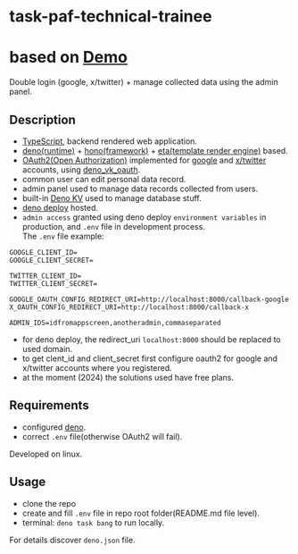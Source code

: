 # task-paf-technical-trainee
# based on [Demo](https://crud-deno-hono-eta-oauth.deno.dev)  

Double login (google, x/twitter) + manage collected data using the admin panel.  

## Description 

- [TypeScript](https://www.typescriptlang.org), backend rendered web application.  
- [deno(runtime)](https://github.com/denoland/deno) + [hono(framework)](https://github.com/honojs/hono) + [eta(template render engine)](https://github.com/eta-dev/eta) based.  
- [OAuth2(Open Authorization)](https://oauth.net/2/) implemented for [google](https://accounts.google.com/) and [x/twitter](https://twitter.com) accounts, using [deno_vk_oauth](https://github.com/denoland/deno_kv_oauth).  
- common user can edit personal data record.  
- admin panel used to manage data records collected from users.  
- built-in [Deno KV](https://docs.deno.com/deploy/kv/manual/#deno-kv) used to manage database stuff.  
- [deno deploy](https://deno.com/deploy) hosted.  
- `admin access` granted using deno deploy `environment variables` in production, and `.env` file in development process.  
The `.env` file example:
```properties
GOOGLE_CLIENT_ID=
GOOGLE_CLIENT_SECRET=

TWITTER_CLIENT_ID=
TWITTER_CLIENT_SECRET=

GOOGLE_OAUTH_CONFIG_REDIRECT_URI=http://localhost:8000/callback-google
X_OAUTH_CONFIG_REDIRECT_URI=http://localhost:8000/callback-x

ADMIN_IDS=idfromappscreen,anotheradmin,commaseparated
```
- for deno deploy, the redirect_uri `localhost:8000` should be replaced to used domain.  
- to get clent_id and client_secret first configure oauth2 for google and x/twitter accounts where you registered.  
- at the moment (2024) the solutions used have free plans.  

## Requirements 

- configured [deno](https://github.com/denoland/deno).  
- correct `.env` file(otherwise OAuth2 will fail).  

Developed on linux.

## Usage 

- clone the repo
- create and fill `.env` file in repo root folder(README.md file level).
- terminal: `deno task bang` to run locally.  

For details discover `deno.json` file.
